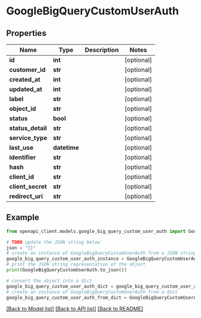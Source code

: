 # GoogleBigQueryCustomUserAuth


## Properties

Name | Type | Description | Notes
------------ | ------------- | ------------- | -------------
**id** | **int** |  | [optional] 
**customer_id** | **str** |  | [optional] 
**created_at** | **int** |  | [optional] 
**updated_at** | **int** |  | [optional] 
**label** | **str** |  | [optional] 
**object_id** | **str** |  | [optional] 
**status** | **bool** |  | [optional] 
**status_detail** | **str** |  | [optional] 
**service_type** | **str** |  | [optional] 
**last_use** | **datetime** |  | [optional] 
**identifier** | **str** |  | [optional] 
**hash** | **str** |  | [optional] 
**client_id** | **str** |  | [optional] 
**client_secret** | **str** |  | [optional] 
**redirect_uri** | **str** |  | [optional] 

## Example

```python
from openapi_client.models.google_big_query_custom_user_auth import GoogleBigQueryCustomUserAuth

# TODO update the JSON string below
json = "{}"
# create an instance of GoogleBigQueryCustomUserAuth from a JSON string
google_big_query_custom_user_auth_instance = GoogleBigQueryCustomUserAuth.from_json(json)
# print the JSON string representation of the object
print(GoogleBigQueryCustomUserAuth.to_json())

# convert the object into a dict
google_big_query_custom_user_auth_dict = google_big_query_custom_user_auth_instance.to_dict()
# create an instance of GoogleBigQueryCustomUserAuth from a dict
google_big_query_custom_user_auth_from_dict = GoogleBigQueryCustomUserAuth.from_dict(google_big_query_custom_user_auth_dict)
```
[[Back to Model list]](../README.md#documentation-for-models) [[Back to API list]](../README.md#documentation-for-api-endpoints) [[Back to README]](../README.md)


